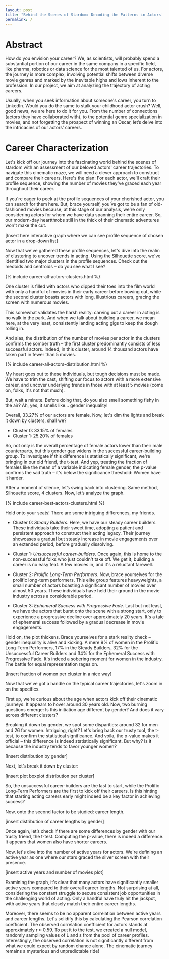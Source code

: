 ```yaml
---
layout: post
title: "Behind the Scenes of Stardom: Decoding the Patterns in Actors' Careers"
permalink: /
---
```


# Abstract

How do you envision your career? We, as scientists, will probably spend a substantial portion of our career in the same company in a specific field, like pharma, robotics or data science for the most talented of us. For actors, the journey is more complex, involving potential shifts between diverse movie genres and marked by the inevitable highs and lows inherent to the profession. In our project, we aim at analyzing the trajectory of acting careers. 

Usually, when you seek information about someone's career, you turn to LinkedIn. Would you do the same to stalk your childhood actor crush? Well, good news, we are here to do it for you. From the number of connections (actors they have collaborated with), to the potential genre specialization in movies, and not forgetting the prospect of winning an Oscar, let’s delve into the intricacies of our actors’ careers. 

# Career Characterization

Let's kick off our journey into the fascinating world behind the scenes of stardom with an assessment of our beloved actors' career trajectories. To navigate this cinematic maze, we will need a clever approach to construct and compare their careers. Here's the plan: For each actor, we'll craft their profile sequence, showing the number of movies they've graced each year throughout their career.

If you're eager to peek at the profile sequences of your cherished actor,  you can search for them here. But, brace yourself, you’ve got to be a fan of old-fashioned movies because, at this stage of our analysis, we're only considering actors for whom we have data spanning their entire career. So, our modern-day heartthrobs still in the thick of their cinematic adventures won't make the cut.

[Insert here interactive graph where we can see profile sequence of chosen actor in a drop-down list]


Now that we've gathered these profile sequences, let's dive into the realm of clustering to uncover trends in acting. Using the Silhouette score, we've identified two major clusters in the profile sequences. Check out the medoids and centroids – do you see what I see?

{% include career-all-actors-clusters.html %}

One cluster is filled with actors who dipped their toes into the film world with only a handful of movies in their early career before bowing out, while the second cluster boasts actors with long, illustrious careers, gracing the screen with numerous movies.

This somewhat validates the harsh reality: carving out a career in acting is no walk in the park. And when we talk about building a career, we mean here, at the very least, consistently landing acting gigs to keep the dough rolling in.

And alas, the distribution of the number of movies per actor in the clusters confirms the somber truth – the first cluster predominantly consists of less successful actors. Indeed, in this cluster, around 14 thousand actors have taken part in fewer than 5 movies.

{% include career-all-actors-distribution.html %}

My heart goes out to these individuals, but tough decisions must be made. We have to trim the cast, shifting our focus to actors with a more extensive career, and uncover underlying trends in those with at least 5 movies (come on, folks, it's not that much).

But, wait a minute. Before doing that, do you also smell something fishy in the air? Ah, yes, it smells like... gender inequality!

Overall, 33.27% of our actors are female. Now, let's dim the lights and break it down by clusters, shall we?
- Cluster 0: 33.15% of females
- Cluster 1: 25.20% of females

So, not only is the overall percentage of female actors lower than their male counterparts, but this gender gap widens in the successful career-building group. To investigate if this difference is statistically significant, we're bringing in our old friend, the t-test. And yep, treating the fraction of females like the mean of a variable indicating female gender, the p-value confirms the sad truth – it's below the significance threshold: Women have it harder.

After a moment of silence, let’s swing back into clustering. Same method, Silhouette score, 4 clusters. Now, let’s analyze the graph.

{% include career-best-actors-clusters.html %}

Hold onto your seats! There are some intriguing differences, my friends.

 - Cluster 0: *Steady Builders*.
Here, we have our steady career builders. These individuals take their sweet time, adopting a patient and persistent approach to construct their acting legacy. Their journey showcases a gradual but steady increase in movie engagements over an extended period, before gradually dissolving.

 - Cluster 1: *Unsuccessful career-builders*.
Once again, this is home to the non-successful folks who just couldn't take off. We get it; building a career is no easy feat. A few movies in, and it's a reluctant farewell.

 - Cluster 2: *Prolific Long-Term Performers*.
Now, brace yourselves for the prolific long-term performers. This elite group features heavyweights, a small number of actors boasting a significant number of movies over almost 50 years. These individuals have held their ground in the movie industry across a considerable period.

 - Cluster 3: *Ephemeral Success with Progressive Fade*.
Last but not least, we have the actors that burst onto the scene with a strong start, only to experience a progressive decline over approximately 20 years. It's a tale of ephemeral success followed by a gradual decrease in movie engagements. 

Hold on, the plot thickens. Brace yourselves for a stark reality check – gender inequality is alive and kicking. A mere 9% of women in the Prolific Long-Term Performers, 17% in the Steady Builders, 32% for the Unsuccessful Career Builders and 34% for the Ephemeral Success with Progressive Fade. It's indeed a sobering moment for women in the industry. The battle for equal representation rages on.

[Insert fraction of women per cluster in a nice way]

Now that we've got a handle on the typical career trajectories, let's zoom in on the specifics.

First up, we're curious about the age when actors kick off their cinematic journeys. It appears to hover around 30 years old. Now, two burning questions emerge: Is this initiation age different by gender? And does it vary across different clusters?

Breaking it down by gender, we spot some disparities: around 32 for men and 26 for women. Intriguing, right? Let's bring back our trusty tool, the t-test, to confirm the statistical significance. And voila, the p-value makes it official – this difference is indeed statistically significant. But why? Is it because the industry tends to favor younger women?

[Insert distribution by gender]

Next, let’s break it down by cluster:

[insert plot boxplot distribution per cluster]

So, the unsuccessful career-builders are the last to start, while the Prolific Long-Term Performers are the first to kick off their careers. Is this hinting that starting acting careers early might indeed be a key factor in achieving success?

Now, onto the second factor to be studied: career length.

[insert distribution of career lengths by gender]

Once again, let’s check if there are some differences by gender with our trusty friend, the t-test. Computing the p-value, there is indeed a difference. It appears that women also have shorter careers. 

Now, let's dive into the number of active years for actors. We're defining an active year as one where our stars graced the silver screen with their presence.

[insert active years and number of movies plot]

Examining the graph, it's clear that many actors have significantly smaller active years compared to their overall career lengths. Not surprising at all, considering the constant struggle to secure consistent job opportunities in the challenging world of acting. Only a handful have truly hit the jackpot, with active years that closely match their entire career lengths. 

Moreover, there seems to be no apparent correlation between active years and career lengths. Let's solidify this by calculating the Pearson correlation coefficient. The observed correlation coefficient for actors stands at approximately r ≈ 0.59. To put it to the test, we created a null model, randomly sampling values of L and s from the pool of career profiles. Interestingly, the observed correlation is not significantly different from what we could expect by random chance alone. The cinematic journey remains a mysterious and unpredictable ride!

